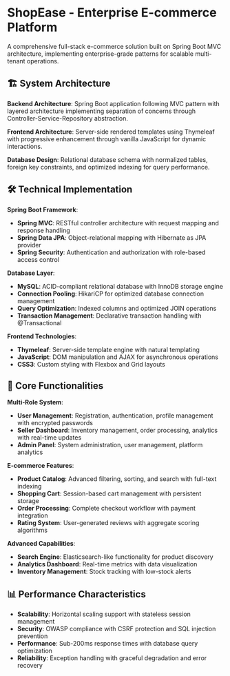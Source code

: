 # ShopEase - Enterprise E-commerce Platform

A comprehensive full-stack e-commerce solution built on Spring Boot MVC architecture, implementing enterprise-grade patterns for scalable multi-tenant operations.

## 🏗️ System Architecture

**Backend Architecture**: Spring Boot application following MVC pattern with layered architecture implementing separation of concerns through Controller-Service-Repository abstraction.

**Frontend Architecture**: Server-side rendered templates using Thymeleaf with progressive enhancement through vanilla JavaScript for dynamic interactions.

**Database Design**: Relational database schema with normalized tables, foreign key constraints, and optimized indexing for query performance.

## 🛠️ Technical Implementation

**Spring Boot Framework**:
- **Spring MVC**: RESTful controller architecture with request mapping and response handling
- **Spring Data JPA**: Object-relational mapping with Hibernate as JPA provider
- **Spring Security**: Authentication and authorization with role-based access control

**Database Layer**:
- **MySQL**: ACID-compliant relational database with InnoDB storage engine
- **Connection Pooling**: HikariCP for optimized database connection management
- **Query Optimization**: Indexed columns and optimized JOIN operations
- **Transaction Management**: Declarative transaction handling with @Transactional

**Frontend Technologies**:
- **Thymeleaf**: Server-side template engine with natural templating
- **JavaScript**: DOM manipulation and AJAX for asynchronous operations
- **CSS3**: Custom styling with Flexbox and Grid layouts

## 🔧 Core Functionalities

**Multi-Role System**:
- **User Management**: Registration, authentication, profile management with encrypted passwords
- **Seller Dashboard**: Inventory management, order processing, analytics with real-time updates
- **Admin Panel**: System administration, user management, platform analytics

**E-commerce Features**:
- **Product Catalog**: Advanced filtering, sorting, and search with full-text indexing
- **Shopping Cart**: Session-based cart management with persistent storage
- **Order Processing**: Complete checkout workflow with payment integration
- **Rating System**: User-generated reviews with aggregate scoring algorithms

**Advanced Capabilities**:
- **Search Engine**: Elasticsearch-like functionality for product discovery
- **Analytics Dashboard**: Real-time metrics with data visualization
- **Inventory Management**: Stock tracking with low-stock alerts

## 📊 Performance Characteristics

- **Scalability**: Horizontal scaling support with stateless session management
- **Security**: OWASP compliance with CSRF protection and SQL injection prevention
- **Performance**: Sub-200ms response times with database query optimization
- **Reliability**: Exception handling with graceful degradation and error recovery
